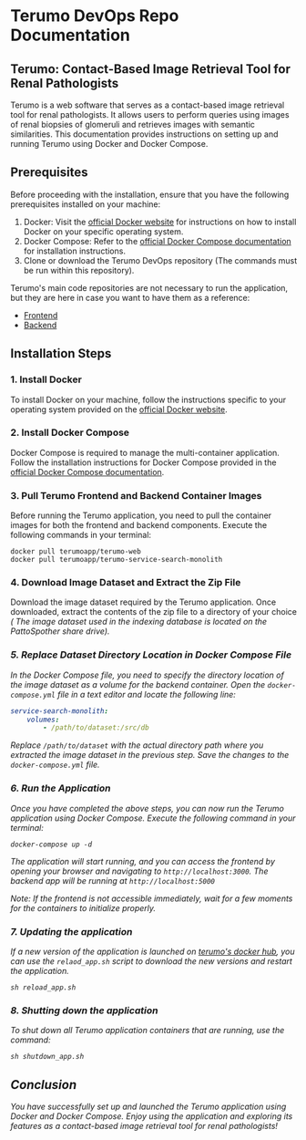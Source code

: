 # Terumo DevOps Repo Documentation

## Terumo: Contact-Based Image Retrieval Tool for Renal Pathologists

Terumo is a web software that serves as a contact-based image retrieval tool for renal pathologists. It allows users to perform queries using images of renal biopsies of glomeruli and retrieves images with semantic similarities. This documentation provides instructions on setting up and running Terumo using Docker and Docker Compose.



## Prerequisites

Before proceeding with the installation, ensure that you have the following prerequisites installed on your machine:

1. Docker: Visit the [official Docker website](https://docs.docker.com/get-docker/) for instructions on how to install Docker on your specific operating system.
2. Docker Compose: Refer to the [official Docker Compose documentation](https://docs.docker.com/compose/install/) for installation instructions.
3. Clone or download the Terumo DevOps repository (The commands must be run within this repository).


Terumo's main code repositories are not necessary to run the application, but they are here in case you want to have them as a reference:
- [Frontend](https://github.com/Terumo-App/terumo-web)
- [Backend](https://github.com/Terumo-App/terumo-service-search-monolith)

## Installation Steps

### 1. Install Docker

To install Docker on your machine, follow the instructions specific to your operating system provided on the [official Docker website](https://docs.docker.com/get-docker/).

### 2. Install Docker Compose

Docker Compose is required to manage the multi-container application. Follow the installation instructions for Docker Compose provided in the [official Docker Compose documentation](https://docs.docker.com/compose/install/).

### 3. Pull Terumo Frontend and Backend Container Images

Before running the Terumo application, you need to pull the container images for both the frontend and backend components. Execute the following commands in your terminal:

```shell
docker pull terumoapp/terumo-web
docker pull terumoapp/terumo-service-search-monolith
```


### 4. Download Image Dataset and Extract the Zip File

Download the image dataset required by the Terumo application. Once downloaded, extract the contents of the zip file to a directory of your choice
<i>( The image dataset used in the indexing database is located on the PattoSpother share drive)<i>.

### 5. Replace Dataset Directory Location in Docker Compose File

In the Docker Compose file, you need to specify the directory location of the image dataset as a volume for the backend container. Open the `docker-compose.yml` file in a text editor and locate the following line:

```yaml
service-search-monolith:
    volumes:
        - /path/to/dataset:/src/db
```

Replace `/path/to/dataset` with the actual directory path where you extracted the image dataset in the previous step. Save the changes to the `docker-compose.yml` file.

### 6. Run the Application

Once you have completed the above steps, you can now run the Terumo application using Docker Compose. Execute the following command in your terminal:

```shell
docker-compose up -d
```

The application will start running, and you can access the frontend by opening your browser and navigating to `http://localhost:3000`. The backend app will be running at  `http://localhost:5000`

Note: If the frontend is not accessible immediately, wait for a few moments for the containers to initialize properly.

### 7. Updating the application
If a new version of the application is launched on [terumo's docker hub](https://hub.docker.com/u/terumoapp), you can use the `relaod_app.sh` script to download the new versions and restart the application.

```shell
sh reload_app.sh
```

### 8. Shutting down the application
To shut down all Terumo application containers that are running, use the command:
```shell
sh shutdown_app.sh
```

## Conclusion

You have successfully set up and launched the Terumo application using Docker and Docker Compose. Enjoy using the application and exploring its features as a contact-based image retrieval tool for renal pathologists!